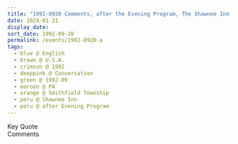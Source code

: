 ```yaml
---
title: "1992-0920 Comments, after the Evening Program, The Shawnee Inn, 100 Shawnee Inn Drive, Shawnee on Delaware, Smithfield Township, PA, U.S.A."
date: 2024-01-21
display_date: 
sort_date: 1992-09-20
permalink: /events/1992-0920-a
tags:
  - blue @ English
  - brown @ U.S.A.
  - crimson @ 1992
  - deeppink @ Conversation
  - green @ 1992-09
  - maroon @ PA
  - orange @ Smithfield Township
  - peru @ Shawnee Inn
  - peru @ after Evening Program  
---
```


<wave-list>
  <list-title color="green" width="75">Key Quote</list-title>
  <list-item color="BlanchedAlmond"  width="200"></list-item>
  <list-item color="Lavender"></list-item>
  <list-item color="BlanchedAlmond"></list-item>
</wave-list>

<br>

<wave-list>
  <list-title color="green" width="75">Comments</list-title>
  <list-item color="BlanchedAlmond"  width="200"></list-item>
  <list-item color="Lavender"></list-item>
  <list-item color="BlanchedAlmond"></list-item>
</wave-list>